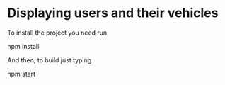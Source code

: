 # Displaying users and their vehicles

To install the project you need run

npm install

And then, to build just typing

npm start
